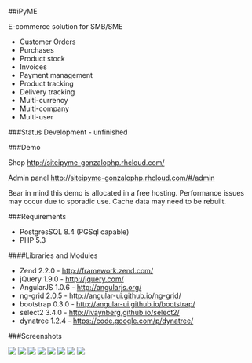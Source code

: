 ##iPyME


E-commerce solution for SMB/SME

* Customer Orders
* Purchases
* Product stock
* Invoices
* Payment management
* Product tracking
* Delivery tracking
* Multi-currency
* Multi-company
* Multi-user

###Status
Development - unfinished

###Demo

Shop
http://siteipyme-gonzalophp.rhcloud.com/

Admin panel
http://siteipyme-gonzalophp.rhcloud.com/#/admin


Bear in mind this demo is allocated in a free hosting. Performance issues may occur due to sporadic use. Cache data may need to be rebuilt.

###Requirements
* PostgresSQL 8.4 (PGSql capable)
* PHP 5.3


####Libraries and Modules
* Zend 2.2.0 - http://framework.zend.com/
* jQuery 1.9.0 - http://jquery.com/
* AngularJS 1.0.6 - http://angularjs.org/
* ng-grid 2.0.5 - http://angular-ui.github.io/ng-grid/
* bootstrap 0.3.0 - http://angular-ui.github.io/bootstrap/
* select2 3.4.0 - http://ivaynberg.github.io/select2/
* dynatree 1.2.4 - https://code.google.com/p/dynatree/


###Screenshots

<img src="https://raw.github.com/gonzalophp/siteipyme/master/screenshots/shop.png"/>
<img src="https://raw.github.com/gonzalophp/siteipyme/master/screenshots/address_form.png"/>
<img src="https://raw.github.com/gonzalophp/siteipyme/master/screenshots/basket_confirm.png"/>
<img src="https://raw.github.com/gonzalophp/siteipyme/master/screenshots/login.png"/>
<img src="https://raw.github.com/gonzalophp/siteipyme/master/screenshots/categories.png"/>
<img src="https://raw.github.com/gonzalophp/siteipyme/master/screenshots/product.png"/>
<img src="https://raw.github.com/gonzalophp/siteipyme/master/screenshots/product_dialog.png"/>
<img src="https://raw.github.com/gonzalophp/siteipyme/master/screenshots/product_list.png"/>


